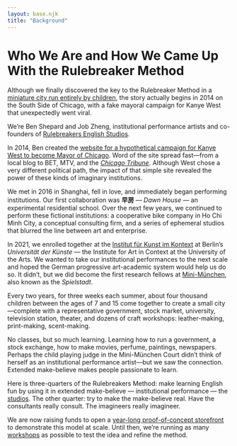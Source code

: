 ```yaml
---
layout: base.njk
title: "Background"
---
```


<h1>Who We Are and How We Came Up With the Rulebreaker Method</h1>

Although we finally discovered the key to the Rulebreaker Method in a [miniature city run entirely by children](https://spiellandschaft.de/minimuenchen/), the story actually begins in 2014 on the South Side of Chicago, with a fake mayoral campaign for Kanye West that unexpectedly went viral.  

We’re Ben Shepard and Job Zheng, institutional performance artists and co-founders of [Rulebreakers English Studios](/theory/).  

In 2014, Ben created the [website for a hypothetical campaign for Kanye West to become Mayor of Chicago](https://archive.is/Ydz40). Word of the site spread fast—from a local blog to BET, MTV, and the [*Chicago Tribune*](https://www.chicagotribune.com/entertainment/music/ct-kanye-west-mayor-campaign-20141113-story.html). Although West chose a very different political path, the impact of that simple site revealed the power of these kinds of imaginary institutions.  

We met in 2016 in Shanghai, fell in love, and immediately began performing institutions. Our first collaboration was **早房** — *Dawn House* — an experimental residential school. Over the next few years, we continued to perform these fictional institutions: a cooperative bike company in Ho Chi Minh City, a conceptual consulting firm, and a series of ephemeral studios that blurred the line between art and enterprise.  

In 2021, we enrolled together at the [Institut für Kunst im Kontext](https://www.udk-berlin.de/en/) at Berlin’s *Universität der Künste* — the Institute for Art in Context at the University of the Arts. We wanted to take our institutional performances to the next scale and hoped the German progressive art-academic system would help us do so. It didn’t, but we did become the first research fellows at [Mini-München](https://spiellandschaft.de/minimuenchen/), also known as the *Spielstadt*.  

Every two years, for three weeks each summer, about four thousand children between the ages of 7 and 15 come together to create a small city—complete with a representative government, stock market, university, television station, theater, and dozens of craft workshops: leather-making, print-making, scent-making.  

No classes, but so much learning. Learning how to run a government, a stock exchange, how to make movies, perfume, paintings, newspapers. Perhaps the child playing judge in the Mini-München Court didn’t think of herself as an institutional performance artist—but we saw the connection. Extended make-believe makes people passionate to learn.  

Here is three-quarters of the Rulebreakers Method: make learning English fun by using it in extended make-believe — institutional performance — the [studios](/studios/). The other quarter: try to make the make-believe real. Have the consultants really consult. The imagineers really imagineer.  

We are now raising funds to open a [year-long proof-of-concept storefront](/year-test/) to demonstrate this model at scale. Until then, we’re running as many [workshops](/workshops/) as possible to test the idea and refine the method.  
